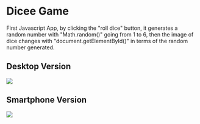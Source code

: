 <h1>Dicee Game</h1>
<p> First Javascript App, by clicking the "roll dice" button, it generates a random number with "Math.random()" going from 1 to 6, then the image of dice changes with "document.getElementById()" in terms of the random number generated.

<h2> Desktop Version </h2>
<img src="https://i.imgur.com/KA5OFCW.png">
<h2> Smartphone Version </h2>
<img src="https://i.imgur.com/DSCDhVA.png">
